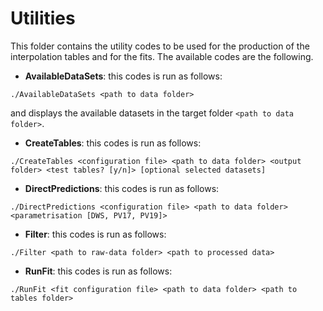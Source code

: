 # Utilities

This folder contains the utility codes to be used for the production
of the interpolation tables and for the fits. The available codes are
the following.

- **AvailableDataSets**: this codes is run as follows:
```Shell
./AvailableDataSets <path to data folder>
```
and displays the available datasets in the target folder ```<path to data folder>```.

- **CreateTables**: this codes is run as follows:
```Shell
./CreateTables <configuration file> <path to data folder> <output folder> <test tables? [y/n]> [optional selected datasets]
```

- **DirectPredictions**:
 this codes is run as follows:
```Shell
./DirectPredictions <configuration file> <path to data folder> <parametrisation [DWS, PV17, PV19]>
```

- **Filter**:
 this codes is run as follows:
```Shell
./Filter <path to raw-data folder> <path to processed data>
```

- **RunFit**: this codes is run as follows:
```Shell
./RunFit <fit configuration file> <path to data folder> <path to tables folder>
```
